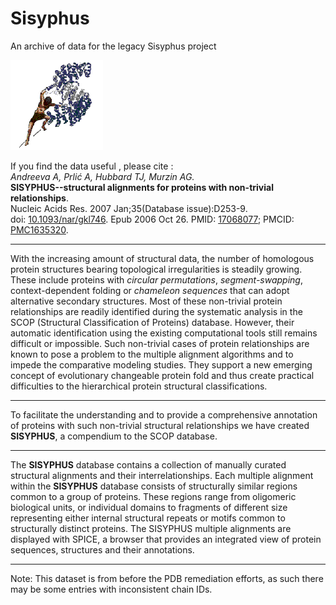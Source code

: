 # Sisyphus
An archive of data for the legacy Sisyphus project

![Image of Sisyphus](https://github.com/andreasprlic/sisyphus/raw/main/sisyphus_log_small.gif)

If you find the data useful , please cite :  
_Andreeva A, Prli&#263; A, Hubbard TJ, Murzin AG._  
**SISYPHUS--structural alignments for proteins with non-trivial relationships**.  
Nucleic Acids Res. 2007 Jan;35(Database issue):D253-9.  
doi: [10.1093/nar/gkl746](https://academic.oup.com/nar/article/35/suppl_1/D253/1088728). Epub 2006 Oct 26. 
PMID: [17068077](https://pubmed.ncbi.nlm.nih.gov/17068077/);
PMCID: [PMC1635320](https://www.ncbi.nlm.nih.gov/pmc/articles/PMC1635320/).

---

With the increasing amount of structural data, the number of homologous protein structures bearing topological irregularities is steadily growing. These include proteins with _circular permutations_, _segment-swapping_, context-dependent folding or _chameleon sequences_ that can adopt alternative secondary structures. Most of these non-trivial protein relationships are readily identified during the systematic analysis in the SCOP (Structural Classification of Proteins) database. However, their automatic identification using the existing computational tools still remains difficult or impossible. Such non-trivial cases of protein relationships are known to pose a problem to the multiple alignment algorithms and to impede the comparative modeling studies. They support a new emerging concept of evolutionary changeable protein fold and thus create practical difficulties to the hierarchical protein structural classifications. 

---

 To facilitate the understanding and to provide a comprehensive
annotation of proteins with such non-trivial structural relationships
we have created <strong>SISYPHUS</strong>, a compendium to the SCOP database.

---

 The <strong>SISYPHUS</strong> database contains a collection of manually curated
structural alignments and their interrelationships. Each multiple
alignment within the <strong>SISYPHUS</strong> database consists of structurally
similar regions common to a group of proteins. These regions range
from oligomeric biological units, or individual domains to fragments
of different size representing either internal structural repeats or
motifs common to structurally distinct proteins. The SISYPHUS multiple
alignments are displayed with SPICE, a browser that provides an
integrated view of protein sequences, structures and their annotations.  

---

Note:
This dataset is from before the PDB remediation efforts, as such there may be
some entries with inconsistent chain IDs.
